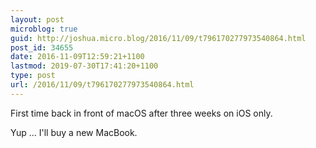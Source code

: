 ```yaml
---
layout: post
microblog: true
guid: http://joshua.micro.blog/2016/11/09/t796170277973540864.html
post_id: 34655
date: 2016-11-09T12:59:21+1100
lastmod: 2019-07-30T17:41:20+1100
type: post
url: /2016/11/09/t796170277973540864.html
---
```

First time back in front of macOS after three weeks on iOS only. 

Yup ... I'll buy a new MacBook.
